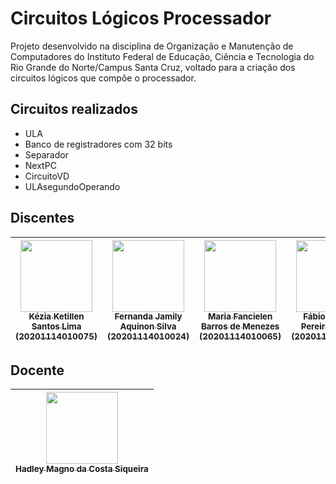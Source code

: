 # Circuitos Lógicos Processador
 
Projeto desenvolvido na disciplina de Organização e Manutenção de Computadores do Instituto Federal de Educação, Ciência e Tecnologia do Rio Grande do Norte/Campus Santa Cruz, voltado para a criação dos circuitos lógicos que compõe o processador.
 
## Circuitos realizados
* ULA
* Banco de registradores com 32 bits
* Separador 
* NextPC
* CircuitoVD
* ULAsegundoOperando
 
## Discentes
| [<img src="https://avatars3.githubusercontent.com/u/88369589?s=460&v=4" width=115><br><sub>Kézia Ketillen Santos Lima<br>(20201114010075)</sub>](https://github.com/Kk3tillen) | [<img src="https://avatars3.githubusercontent.com/u/110854837?s=400&v=4" width=115><br><sub>Fernanda Jamily Aquinon Silva <br>(20201114010024)</sub>](https://github.com/N4ND4360) | [<img src="https://avatars3.githubusercontent.com/u/110855057?s=400&v=4" width=115><br><sub>Maria Fancielen Barros de Menezes <br>(20201114010065)</sub>](https://github.com/mfran04) | [<img src="https://avatars.githubusercontent.com/u/110928763?v=4" width=115><br><sub>Fábio Kellyton Pereira Bezerra <br>(20201114010045)</sub>](https://github.com/Fabio-Kellyton) |
| :--------------------------------------------------------------------------------------------------------------------------------------: | :--------------------------------------------------------------------------------------------------------------------------------------: | :------------------------------------------------------------------------------------------------------------------------------------------------------: | :-------------------------------------------------------------------------------------------------------------------------------------------: |
 
## Docente
| [<img src="https://avatars.githubusercontent.com/u/39929902?v=4" width=115><br><sub>Hadley Magno da Costa Siqueira</sub>](https://github.com/hadley-siqueira) |
| :--------------------------------------------------------------------------------------------------------------------------------------: | 
```
